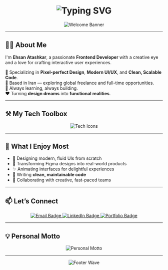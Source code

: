 <h1 align="center">
  <img src="https://readme-typing-svg.herokuapp.com?font=Fira+Code&weight=600&size=26&duration=3000&pause=1000&color=0078D7&center=true&vCenter=true&width=600&height=45&lines=Hey+There+👋;I'm+Ehsan+Atashkar;Creative+Frontend+Developer;React.js+%7C+Next.js+%7C+TypeScript;Let%E2%80%99s+Build+Something+Outstanding!" alt="Typing SVG" />
</h1>

<div align="center">
  <img src="https://capsule-render.vercel.app/api?type=waving&color=0:005A9C,100:0078D7&height=200&section=header&text=Welcome%20to%20My%20Digital%20Universe%20🚀&fontSize=38&fontColor=ffffff&animation=fadeIn" alt="Welcome Banner" />
</div>

---

## 👨‍💻 About Me

I'm **Ehsan Atashkar**, a passionate **Frontend Developer** with a creative eye and a love for crafting interactive user experiences.

🎯 Specializing in **Pixel-perfect Design**, **Modern UI/UX**, and **Clean, Scalable Code**.  
📍 Based in Iran — exploring global freelance and full-time opportunities.  
🧠 Always learning, always building.  
❤️ Turning **design dreams** into **functional realities**.

---

## ⚒️ My Tech Toolbox

<p align="center">
  <img src="https://skillicons.dev/icons?i=react,nextjs,typescript,javascript,tailwind,html,css,redux,figma,vscode,git" alt="Tech Icons" />
</p>

---

## 🌈 What I Enjoy Most

- 🎨 Designing modern, fluid UIs from scratch  
- 🧩 Transforming Figma designs into real-world products  
- ✨ Animating interfaces for delightful experiences  
- 🧼 Writing **clean, maintainable code**  
- 🤝 Collaborating with creative, fast-paced teams

---

## 📫 Let’s Connect

<p align="center">
  <a href="mailto:ehsanwebdev84@gmail.com" target="_blank" rel="noopener noreferrer">
    <img src="https://img.shields.io/badge/Email-ehsanwebdev84@gmail.com-0078D7?style=flat-square&logo=gmail&logoColor=white" alt="Email Badge" />
  </a>
  <a href="https://www.linkedin.com/in/ehsan-atashkar-0a8b09326" target="_blank" rel="noopener noreferrer">
    <img src="https://img.shields.io/badge/LinkedIn-Ehsan%20Atashkar-005A9C?style=flat-square&logo=linkedin&logoColor=white" alt="LinkedIn Badge" />
  </a>
  <a href="https://xe4at.github.io/ehsanatashkar-portfolio/" target="_blank" rel="noopener noreferrer">
    <img src="https://img.shields.io/badge/Portfolio-View%20Now-003E6B?style=flat-square&logo=vercel&logoColor=white" alt="Portfolio Badge" />
  </a>
</p>

---

## 💡 Personal Motto

<div align="center">
  <img src="https://readme-typing-svg.demolab.com?font=Fira+Code&size=22&pause=1000&color=0078D7&center=true&vCenter=true&width=800&height=40&lines=Frontend+is+Art+with+Logic.;Design+is+not+a+layer%2C+it's+the+experience.;Every+pixel+deserves+attention.;Animation+is+not+extra%2C+it's+essential.;Readable+code+is+beautiful+code.;If+it+feels+right%2C+users+won't+notice+it.;From+Figma+to+Function%2C+flawlessly.;Let+the+interface+tell+the+story." alt="Personal Motto" />
</div>

---

<div align="center">
  <img src="https://capsule-render.vercel.app/api?type=waving&color=0078D7&height=150&section=footer" alt="Footer Wave" />
</div>

